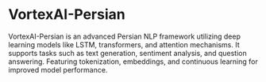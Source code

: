 # VortexAI-Persian
VortexAI-Persian is an advanced Persian NLP framework utilizing deep learning models like LSTM, transformers, and attention mechanisms. It supports tasks such as text generation, sentiment analysis, and question answering. Featuring tokenization, embeddings, and continuous learning for improved model performance.
